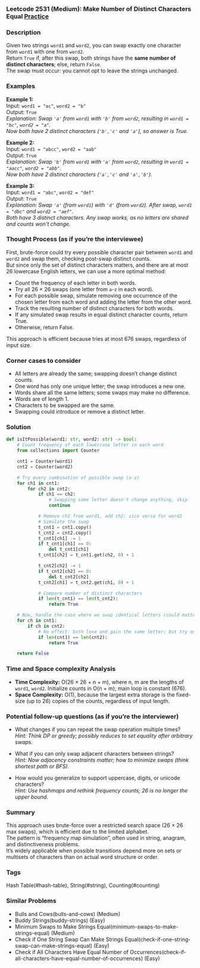 ### Leetcode 2531 (Medium): Make Number of Distinct Characters Equal [Practice](https://leetcode.com/problems/make-number-of-distinct-characters-equal)

### Description  
Given two strings `word1` and `word2`, you can swap exactly one character from `word1` with one from `word2`.  
Return `True` if, after this swap, both strings have the **same number of distinct characters**; else, return `False`.  
The swap must occur: you cannot opt to leave the strings unchanged.

### Examples  

**Example 1:**  
Input: `word1 = "ac"`, `word2 = "b"`  
Output: `True`  
*Explanation: Swap `'a'` from `word1` with `'b'` from `word2`, resulting in `word1 = "bc"`, `word2 = "a"`.  
Now both have 2 distinct characters (`'b','c'` and `'a'`), so answer is True.*

**Example 2:**  
Input: `word1 = "abcc"`, `word2 = "aab"`  
Output: `True`  
*Explanation: Swap `'b'` from `word1` with `'a'` from `word2`, resulting in `word1 = "aacc"`, `word2 = "abb"`.  
Now both have 2 distinct characters (`'a','c'` and `'a','b'`).*

**Example 3:**  
Input: `word1 = "abc"`, `word2 = "def"`  
Output: `True`  
*Explanation: Swap `'a'` (from `word1`) with `'d'` (from `word2`). After swap, `word1 = "dbc"` and `word2 = "aef"`.  
Both have 3 distinct characters. Any swap works, as no letters are shared and counts won't change.*

### Thought Process (as if you’re the interviewee)  
First, brute-force could try every possible character pair between `word1` and `word2` and swap them, checking post-swap distinct counts.  
But since only the set of distinct characters matters, and there are at most 26 lowercase English letters, we can use a more optimal method:

- Count the frequency of each letter in both words.
- Try all 26 × 26 swaps (one letter from `a`-`z` in each word).
- For each possible swap, simulate removing one occurrence of the chosen letter from each word and adding the letter from the other word.
- Track the resulting number of distinct characters for both words.
- If any simulated swap results in equal distinct character counts, return True.
- Otherwise, return False.

This approach is efficient because tries at most 676 swaps, regardless of input size.

### Corner cases to consider  
- All letters are already the same; swapping doesn’t change distinct counts.
- One word has only one unique letter; the swap introduces a new one.
- Words share all the same letters; some swaps may make no difference.
- Words are of length 1.
- Characters to be swapped are the same.
- Swapping could introduce or remove a distinct letter.

### Solution

```python
def isItPossible(word1: str, word2: str) -> bool:
    # Count frequency of each lowercase letter in each word
    from collections import Counter

    cnt1 = Counter(word1)
    cnt2 = Counter(word2)

    # Try every combination of possible swap (a-z)
    for ch1 in cnt1:
        for ch2 in cnt2:
            if ch1 == ch2:
                # Swapping same letter doesn't change anything, skip
                continue

            # Remove ch1 from word1, add ch2; vice versa for word2
            # Simulate the swap
            t_cnt1 = cnt1.copy()
            t_cnt2 = cnt2.copy()
            t_cnt1[ch1] -= 1
            if t_cnt1[ch1] == 0:
                del t_cnt1[ch1]
            t_cnt1[ch2] = t_cnt1.get(ch2, 0) + 1

            t_cnt2[ch2] -= 1
            if t_cnt2[ch2] == 0:
                del t_cnt2[ch2]
            t_cnt2[ch1] = t_cnt2.get(ch1, 0) + 1

            # Compare number of distinct characters
            if len(t_cnt1) == len(t_cnt2):
                return True

    # Now, handle the case where we swap identical letters (could matter if letters are repeated)
    for ch in cnt1:
        if ch in cnt2:
            # No effect: both lose and gain the same letter; but try only if counts allow
            if len(cnt1) == len(cnt2):
                return True

    return False
```

### Time and Space complexity Analysis  

- **Time Complexity:** O(26 × 26 + n + m), where n, m are the lengths of `word1`, `word2`. Initialize counts in O(n + m); main loop is constant (676).
- **Space Complexity:** O(1), because the largest extra storage is the fixed-size (up to 26) copies of the counts, regardless of input length.

### Potential follow-up questions (as if you’re the interviewer)  

- What changes if you can repeat the swap operation multiple times?  
  *Hint: Think DP or greedy; possibly reduces to set equality after arbitrary swaps.*

- What if you can only swap adjacent characters between strings?  
  *Hint: Now adjacency constraints matter; how to minimize swaps (think shortest path or BFS).*

- How would you generalize to support uppercase, digits, or unicode characters?  
  *Hint: Use hashmaps and rethink frequency counts; 26 is no longer the upper bound.*

### Summary
This approach uses brute-force over a restricted search space (26 × 26 max swaps), which is efficient due to the limited alphabet.  
The pattern is “frequency map simulation”, often used in string, anagram, and distinctiveness problems.  
It’s widely applicable when possible transitions depend more on sets or multisets of characters than on actual word structure or order.

### Tags
Hash Table(#hash-table), String(#string), Counting(#counting)

### Similar Problems
- Bulls and Cows(bulls-and-cows) (Medium)
- Buddy Strings(buddy-strings) (Easy)
- Minimum Swaps to Make Strings Equal(minimum-swaps-to-make-strings-equal) (Medium)
- Check if One String Swap Can Make Strings Equal(check-if-one-string-swap-can-make-strings-equal) (Easy)
- Check if All Characters Have Equal Number of Occurrences(check-if-all-characters-have-equal-number-of-occurrences) (Easy)
